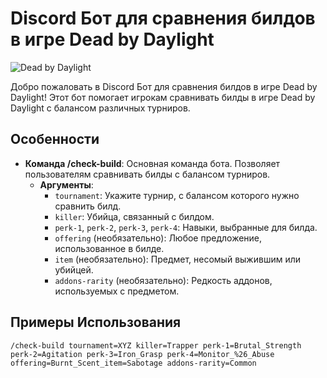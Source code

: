 # Discord Бот для сравнения билдов в игре Dead by Daylight

![Dead by Daylight](https://cdn.cloudflare.steamstatic.com/steam/apps/381210/header.jpg)

Добро пожаловать в Discord Бот для сравнения билдов в игре Dead by Daylight! Этот бот помогает игрокам сравнивать билды в игре Dead by Daylight с балансом различных турниров.

## Особенности

- **Команда /check-build**: Основная команда бота. Позволяет пользователям сравнивать билды с балансом турниров.
  - **Аргументы**:
    - `tournament`: Укажите турнир, с балансом которого нужно сравнить билд.
    - `killer`: Убийца, связанный с билдом.
    - `perk-1`, `perk-2`, `perk-3`, `perk-4`: Навыки, выбранные для билда.
    - `offering` (необязательно): Любое предложение, использованное в билде.
    - `item` (необязательно): Предмет, несомый выжившим или убийцей.
    - `addons-rarity` (необязательно): Редкость аддонов, используемых с предметом.

## Примеры Использования

```plaintext
/check-build tournament=XYZ killer=Trapper perk-1=Brutal_Strength perk-2=Agitation perk-3=Iron_Grasp perk-4=Monitor_%26_Abuse offering=Burnt_Scent_item=Sabotage addons-rarity=Common
